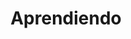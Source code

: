 ---
title: "Aprendiendo"
technologies:
    - nombre: "Python" 
      imagen: "/TechIcons/icons-python.svg"

    - nombre: "Next Js" 
      imagen: "/TechIcons/nextjs_icon_dark.svg"
    
    - nombre: "TypeScript" 
      imagen: "/TechIcons/typescript.svg"
    
    - nombre: "Docker" 
      imagen: "/TechIcons/icons-docker.svg"
---